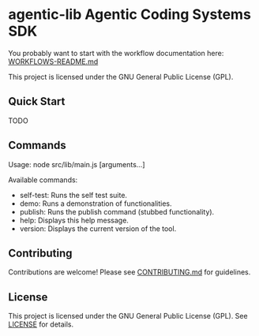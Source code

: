 # agentic-lib Agentic Coding Systems SDK

You probably want to start with the workflow documentation here: [WORKFLOWS-README.md](WORKFLOWS-README.md)

This project is licensed under the GNU General Public License (GPL).

## Quick Start

TODO

## Commands

Usage: node src/lib/main.js <command> [arguments...]

Available commands:
  - self-test: Runs the self test suite.
  - demo: Runs a demonstration of functionalities.
  - publish: Runs the publish command (stubbed functionality).
  - help: Displays this help message.
  - version: Displays the current version of the tool.

## Contributing

Contributions are welcome! Please see [CONTRIBUTING.md](CONTRIBUTING.md) for guidelines.

## License

This project is licensed under the GNU General Public License (GPL). See [LICENSE](LICENSE) for details.

